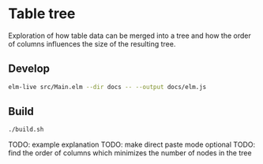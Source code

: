 # Table tree

Exploration of how table data can be merged into a tree and how the order of columns influences the size of the resulting tree.

## Develop

```bash
elm-live src/Main.elm --dir docs -- --output docs/elm.js
```

## Build
```bash
./build.sh
```

TODO: example explanation
TODO: make direct paste mode optional
TODO: find the order of columns which minimizes the number of nodes in the tree
